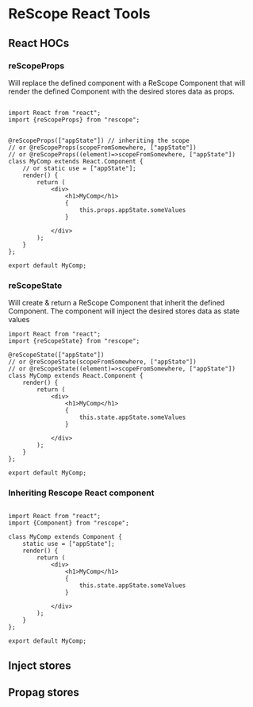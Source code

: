 # ReScope React Tools

## React HOCs

### reScopeProps

Will replace the defined component with a ReScope Component that will render the defined Component with the desired stores data as props.

```

import React from "react";
import {reScopeProps} from "rescope";


@reScopeProps(["appState"]) // inheriting the scope
// or @reScopeProps(scopeFromSomewhere, ["appState"])
// or @reScopeProps((element)=>scopeFromSomewhere, ["appState"])
class MyComp extends React.Component {
    // or static use = ["appState"];
    render() {
        return (
            <div>
                <h1>MyComp</h1>
                {
                    this.props.appState.someValues
                }

            </div>
        );
    }
};

export default MyComp;
```

### reScopeState

Will create & return a ReScope Component that inherit the defined Component.
The component will inject the desired stores data as state values

```
import React from "react";
import {reScopeState} from "rescope";

@reScopeState(["appState"])
// or @reScopeState(scopeFromSomewhere, ["appState"])
// or @reScopeState((element)=>scopeFromSomewhere, ["appState"])
class MyComp extends React.Component {
    render() {
        return (
            <div>
                <h1>MyComp</h1>
                {
                    this.state.appState.someValues
                }

            </div>
        );
    }
};

export default MyComp;
```


### Inheriting Rescope React component

```

import React from "react";
import {Component} from "rescope";

class MyComp extends Component {
    static use = ["appState"];
    render() {
        return (
            <div>
                <h1>MyComp</h1>
                {
                    this.state.appState.someValues
                }

            </div>
        );
    }
};

export default MyComp;
```

## Inject stores


## Propag stores